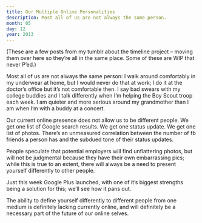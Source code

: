 ```yaml
---
title: Our Multiple Online Personalities
description: Most all of us are not always the same person.
month: 05
day: 12
year: 2013
---
```


(These are a few posts from my tumblr about the timeline project – moving them over here so they’re all in the same place. Some of these are WIP that never P’ed.)

 

Most all of us are not always the same person:
I walk around comfortably in my underwear at home, but I would never do that at work; I do it at the doctor’s office but it’s not comfortable then.
I say bad swears with my college buddies and I talk differently when I’m helping the Boy Scout troop each week.
I am quieter and more serious around my grandmother than I am when I’m with a buddy at a concert.

Our current online presence does not allow us to be different people. We get one list of Google search results. We get one status update. We get one list of photos. There’s an unmeasured correlation between the number of fb friends a person has and the subdued tone of their status updates.

People speculate that potential employers will find unflattering photos, but will not be judgmental because they have their own embarrassing pics; while this is true to an extent, there will always be a need to present yourself differently to other people.

Just this week Google Plus launched, with one of it’s biggest strengths being a solution for this; we’ll see how it pans out.

The ability to define yourself differently to different people from one medium is definitely lacking currently online, and will definitely be a necessary part of the future of our online selves.